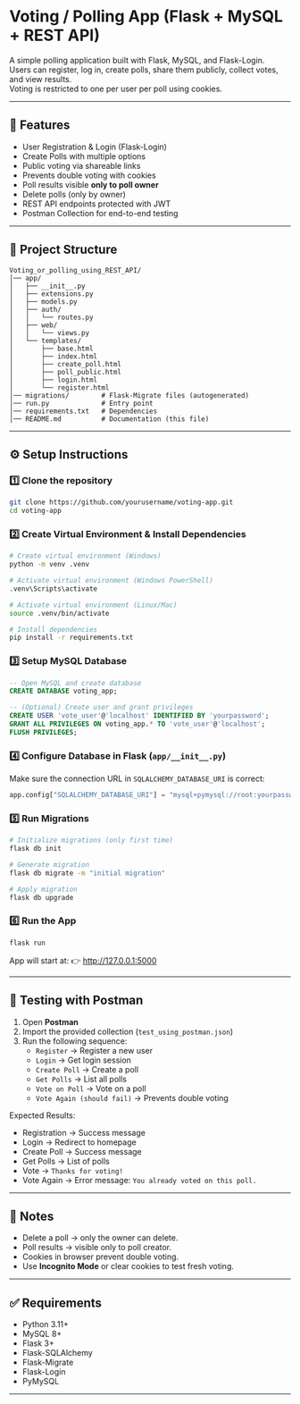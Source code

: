 # Voting / Polling App (Flask + MySQL + REST API)

A simple polling application built with Flask, MySQL, and Flask-Login.  
Users can register, log in, create polls, share them publicly, collect votes, and view results.  
Voting is restricted to one per user per poll using cookies.

---

## 🚀 Features
- User Registration & Login (Flask-Login)
- Create Polls with multiple options
- Public voting via shareable links
- Prevents double voting with cookies
- Poll results visible **only to poll owner**
- Delete polls (only by owner)
- REST API endpoints protected with JWT
- Postman Collection for end-to-end testing

---

## 📂 Project Structure
```
Voting_or_polling_using_REST_API/
│── app/
│   ├── __init__.py
│   ├── extensions.py
│   ├── models.py
│   ├── auth/
│   │   └── routes.py
│   ├── web/
│   │   └── views.py
│   └── templates/
│       ├── base.html
│       ├── index.html
│       ├── create_poll.html
│       ├── poll_public.html
│       ├── login.html
│       └── register.html
│── migrations/        # Flask-Migrate files (autogenerated)
│── run.py             # Entry point
│── requirements.txt   # Dependencies
│── README.md          # Documentation (this file)
```

---

## ⚙️ Setup Instructions

### 1️⃣ Clone the repository
```bash
git clone https://github.com/yourusername/voting-app.git
cd voting-app
```

### 2️⃣ Create Virtual Environment & Install Dependencies
```bash
# Create virtual environment (Windows)
python -m venv .venv

# Activate virtual environment (Windows PowerShell)
.venv\Scripts\activate

# Activate virtual environment (Linux/Mac)
source .venv/bin/activate

# Install dependencies
pip install -r requirements.txt
```

### 3️⃣ Setup MySQL Database
```sql
-- Open MySQL and create database
CREATE DATABASE voting_app;

-- (Optional) Create user and grant privileges
CREATE USER 'vote_user'@'localhost' IDENTIFIED BY 'yourpassword';
GRANT ALL PRIVILEGES ON voting_app.* TO 'vote_user'@'localhost';
FLUSH PRIVILEGES;
```

### 4️⃣ Configure Database in Flask (`app/__init__.py`)
Make sure the connection URL in `SQLALCHEMY_DATABASE_URI` is correct:
```python
app.config["SQLALCHEMY_DATABASE_URI"] = "mysql+pymysql://root:yourpassword@localhost/voting_app"
```

### 5️⃣ Run Migrations
```bash
# Initialize migrations (only first time)
flask db init

# Generate migration
flask db migrate -m "initial migration"

# Apply migration
flask db upgrade
```

### 6️⃣ Run the App
```bash
flask run
```
App will start at: 👉 http://127.0.0.1:5000

---

## 🧪 Testing with Postman
1. Open **Postman**
2. Import the provided collection (`test_using_postman.json`)
3. Run the following sequence:
   - `Register` → Register a new user
   - `Login` → Get login session
   - `Create Poll` → Create a poll
   - `Get Polls` → List all polls
   - `Vote on Poll` → Vote on a poll
   - `Vote Again (should fail)` → Prevents double voting

Expected Results:
- Registration → Success message
- Login → Redirect to homepage
- Create Poll → Success message
- Get Polls → List of polls
- Vote → `Thanks for voting!`
- Vote Again → Error message: `You already voted on this poll.`

---

## 🔑 Notes
- Delete a poll → only the owner can delete.
- Poll results → visible only to poll creator.
- Cookies in browser prevent double voting.
- Use **Incognito Mode** or clear cookies to test fresh voting.

---

## ✅ Requirements
- Python 3.11+
- MySQL 8+
- Flask 3+
- Flask-SQLAlchemy
- Flask-Migrate
- Flask-Login
- PyMySQL

---

